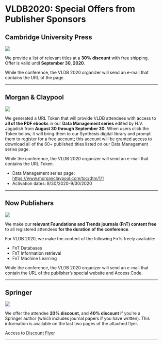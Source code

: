 # VLDB2020: Special Offers from Publisher Sponsors

## Cambridge University Press
![](https://vldb2020.org/assets/logo/logo_cambridge_u_press.svg)

We provide a list of relevant titles at a **30% discount** with free shipping. Offer is valid until **September 30, 2020**.

While the conference, the VLDB 2020 organizer will send an e-mail that contains the URL of the page.

----

## Morgan & Claypool
![](https://vldb2020.org/assets/logo/logo_morgan_claypool.svg)

We generated a URL Token that will provide VLDB attendees with access to **all of the PDF ebooks** in our **Data Management series** edited by H.V. Jagadish from **August 30 through September 30**. When users click the Token below, it will bring them to our Synthesis digital library and prompt them to register for a free account; this account will be granted access to download all of the 60+ published titles listed on our Data Management series page.

While the conference, the VLDB 2020 organizer will send an e-mail that contains the URL Token.

* Data Management series page: https://www.morganclaypool.com/toc/dtm/1/1
* Activation dates: 8/30/2020-9/30/2020

----

## Now Publishers
![](https://vldb2020.org/assets/logo/logo_now.svg)

We make our **relevant Foundations and Trends journals (FnT) content free** to all registered attendees **for the duration of the conference**.

For VLDB 2020, we make the content of the following FnTs freely available:
* FnT Databases
* FnT Information retrieval
* FnT Machine Learning

While the conference, the VLDB 2020 organizer will send an e-mail that contain the URL of the publisher’s special website and Access Code.

----

## Springer
![](https://vldb2020.org/assets/logo/logo_springer.svg)

We offer the attendee **20% discount**, and **40% discount** if you're a Springer author (which includes journal papers if you have written). This information is available on the last two pages of the attached flyer.

Access to [Discount Flyer](https://vldb2020.org/assets/files/springer_flyer.pdf)

----